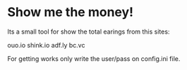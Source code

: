 Show me the money!
==================

Its a small tool for show the total earings from this sites:

ouo.io
shink.io
adf.ly
bc.vc

For getting works only write the user/pass on config.ini file.
